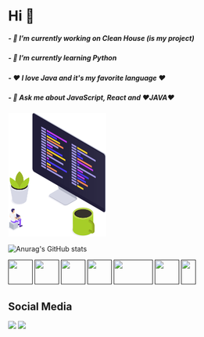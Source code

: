 



 
 <p align="center">
<div width="45%">
 <h1> Hi 👋 </h1>
<h5>- 🔭 I’m currently working on Clean House (is my project)</h5>  
<h5>- 🌱 I’m currently learning Python</h5>                        
<h5>- ❤️ I love Java and it's my favorite language ❤️</h5>         
<h5>- 💬 Ask me about JavaScript, React and ❤️JAVA❤️</h5>          
<div width="45%"> 
 
<img src="Coding_PNG.png" width="200"/>
</p> 

![Anurag's GitHub stats](https://github-readme-stats.vercel.app/api?username=anuraghazra&show_icons=true&theme=dracula)
 
 [<img src="https://cdn.iconscout.com/icon/free/png-512/java-43-569305.png" width=50 height=50/>]() [<img src = "https://upload.wikimedia.org/wikipedia/commons/thumb/a/a7/React-icon.svg/1200px-React-icon.svg.png" width=50 height=50>]() [<img src = "https://download.logo.wine/logo/PostgreSQL/PostgreSQL-Logo.wine.png" width=50 height=50>]() [<img src = "https://download.logo.wine/logo/MySQL/MySQL-Logo.wine.png" width=50 height=50>]() [<img src = "https://1000logos.net/wp-content/uploads/2020/09/JavaScript-Logo.png" width=80 height=50>]() [<img src = "https://i.stack.imgur.com/PgcSR.png" width=50 height=50>]() [<img src = "https://www.logolynx.com/images/logolynx/7e/7eed17a45f24e41077eb7cad1d031492.png" width=30 height=50>]()
 
Social Media      
-------------------------------------------------------------------------------------------------------      
[<img src="https://img.shields.io/badge/linkedin-%230077B5.svg?&style=for-the-badge&logo=linkedin&logoColor=white" />](https://www.linkedin.com/in/rian-m-9535b9116/) [<img src = "https://img.shields.io/badge/instagram-%23E4405F.svg?&style=for-the-badge&logo=instagram&logoColor=white">](https://www.instagram.com/rian_mendes5/)      
